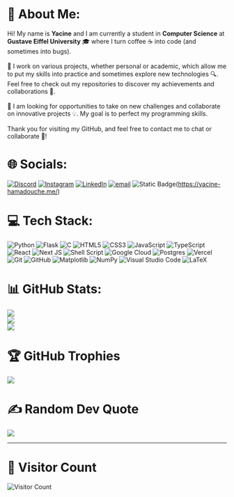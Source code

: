 # 💫 About Me:
Hi! My name is **Yacine** and I am currently a student in **Computer Science** at **Gustave Eiffel University** 🎓 where I turn coffee ☕ into code (and sometimes into bugs). 
<br><br>🚀 I work on various projects, whether personal or academic, which allow me to put my skills into practice and sometimes explore new technologies 🔍. Feel free to check out my repositories to discover my achievements and collaborations 🤝.
<br><br>🎯 I am looking for opportunities to take on new challenges and collaborate on innovative projects 💡. My goal is to perfect my programming skills.
<br><br>Thank you for visiting my GitHub, and feel free to contact me to chat or collaborate 📩!<br>


# 🌐 Socials:
[![Discord](https://img.shields.io/badge/Discord-%237289DA.svg?logo=discord&logoColor=white)](https://discordapp.com/users/279308005428690944) [![Instagram](https://img.shields.io/badge/Instagram-%23E4405F.svg?logo=Instagram&logoColor=white)](https://instagram.com/yacine20005) [![LinkedIn](https://img.shields.io/badge/LinkedIn-%230077B5.svg?logo=linkedin&logoColor=white)](https://linkedin.com/in/yacine-hamadouche) [![email](https://img.shields.io/badge/Email-D14836?logo=gmail&logoColor=white)](mailto:yacine.hamadouche@edu.univ-eiffel.fr) ![Static Badge](https://img.shields.io/badge/Portfolio-Portfolio?style=for-the-badge&color=red)(https://yacine-hamadouche.me/)


# 💻 Tech Stack:
![Python](https://img.shields.io/badge/python-3670A0?style=for-the-badge&logo=python&logoColor=ffdd54) ![Flask](https://img.shields.io/badge/flask-%23000.svg?style=for-the-badge&logo=flask&logoColor=white) ![C](https://img.shields.io/badge/c-%2300599C.svg?style=for-the-badge&logo=c&logoColor=white) ![HTML5](https://img.shields.io/badge/html5-%23E34F26.svg?style=for-the-badge&logo=html5&logoColor=white) ![CSS3](https://img.shields.io/badge/css3-%231572B6.svg?style=for-the-badge&logo=css3&logoColor=white) ![JavaScript](https://img.shields.io/badge/javascript-%23323330.svg?style=for-the-badge&logo=javascript&logoColor=%23F7DF1E) ![TypeScript](https://img.shields.io/badge/typescript-%23007ACC.svg?style=for-the-badge&logo=typescript&logoColor=white) ![React](https://img.shields.io/badge/react-%2320232a.svg?style=for-the-badge&logo=react&logoColor=%2361DAFB) ![Next JS](https://img.shields.io/badge/Next-black?style=for-the-badge&logo=next.js&logoColor=white) ![Shell Script](https://img.shields.io/badge/shell_script-%23121011.svg?style=for-the-badge&logo=gnu-bash&logoColor=white) ![Google Cloud](https://img.shields.io/badge/GoogleCloud-%234285F4.svg?style=for-the-badge&logo=google-cloud&logoColor=white) ![Postgres](https://img.shields.io/badge/postgres-%23316192.svg?style=for-the-badge&logo=postgresql&logoColor=white) ![Vercel](https://img.shields.io/badge/vercel-%23000000.svg?style=for-the-badge&logo=vercel&logoColor=white) ![Git](https://img.shields.io/badge/git-%23F05033.svg?style=for-the-badge&logo=git&logoColor=white) ![GitHub](https://img.shields.io/badge/github-%23121011.svg?style=for-the-badge&logo=github&logoColor=white) ![Matplotlib](https://img.shields.io/badge/Matplotlib-%23ffffff.svg?style=for-the-badge&logo=Matplotlib&logoColor=black) ![NumPy](https://img.shields.io/badge/numpy-%23013243.svg?style=for-the-badge&logo=numpy&logoColor=white) ![Visual Studio Code](https://img.shields.io/badge/Visual%20Studio%20Code-0078d7.svg?style=for-the-badge&logo=visual-studio-code&logoColor=white) ![LaTeX](https://img.shields.io/badge/latex-%23008080.svg?style=for-the-badge&logo=latex&logoColor=white) 
# 📊 GitHub Stats:
![](https://github-readme-stats.vercel.app/api?username=yacine20005&theme=shadow_red&hide_border=false&include_all_commits=true&count_private=true&locale=en)<br/>
![](https://github-readme-streak-stats.herokuapp.com/?user=yacine20005&theme=shadow_red&hide_border=false&locale=en)<br/>
![](https://github-readme-stats.vercel.app/api/top-langs/?username=yacine20005&theme=shadow_red&hide_border=false&include_all_commits=true&count_private=true&layout=compact&locale=en)

# 🏆 GitHub Trophies
![](https://github-profile-trophy.vercel.app/?username=yacine20005&theme=darkhub&no-frame=false&no-bg=true&margin-w=4)

# ✍️ Random Dev Quote
![](https://quotes-github-readme.vercel.app/api?type=vetical&theme=dark)

---
# 📲 Visitor Count
![Visitor Count](https://profile-counter.glitch.me/{yacine20005}/count.svg)

<!-- Proudly created with GPRM ( https://gprm.itsvg.in ) -->
